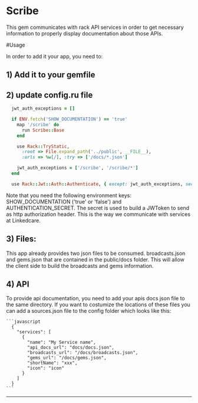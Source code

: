 <h1>Scribe</h1>


This gem communicates with rack API services in order to get necessary information to properly display documentation about those APIs.

#Usage

In order to add it your app, you need to:

## 1) Add it to your gemfile
## 2) update config.ru file
  ```ruby
    jwt_auth_exceptions = []

    if ENV.fetch('SHOW_DOCUMENTATION') == 'true'
      map '/scribe' do
        run Scribe::Base
      end

      use Rack::TryStatic,
        :root => File.expand_path('../public', __FILE__),
        :urls => %w[/], :try => ['/docs/*.json']

      jwt_auth_exceptions = ['/scribe', '/scribe/*']
    end

    use Rack::Jwt::Auth::Authenticate, { except: jwt_auth_exceptions, secret: ENV['AUTHENTICATION_SECRET'] }
  ```

Note that you need the following environment keys:
SHOW_DOCUMENTATION ('true' or 'false') and AUTHENTICATION_SECRET. The secret is used to build a JWToken to send as http authorization header. This is the way we communicate with services at Linkedcare.

## 3) Files:
  This app already provides two json files to be consumed. broadcasts.json and gems.json that are contained in the public/docs folder. This will allow the client side to build the broadcasts and gems information.

## 4) API
  To provide api documentation, you need to add your apis docs json file to the same directory.
  If you want to costumize the locations of these files you can add a sources.json file to the config folder which looks like this:

    ```javascript
      {
        "services": [
          {
            "name": "My Service name",
            "api_docs_url": "docs/docs.json",
            "broadcasts_url": "/docs/broadcasts.json",
            "gems_url": "/docs/gems.json",
            "shortName": "xxx",
            "icon": "icon"
          }
        ]
      }
    ```

---
